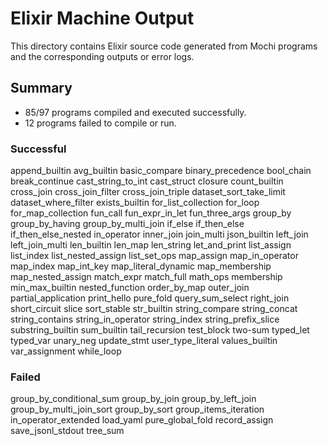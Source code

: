 # Elixir Machine Output

This directory contains Elixir source code generated from Mochi programs and the corresponding outputs or error logs.

## Summary

- 85/97 programs compiled and executed successfully.
- 12 programs failed to compile or run.

### Successful
append_builtin
avg_builtin
basic_compare
binary_precedence
bool_chain
break_continue
cast_string_to_int
cast_struct
closure
count_builtin
cross_join
cross_join_filter
cross_join_triple
dataset_sort_take_limit
dataset_where_filter
exists_builtin
for_list_collection
for_loop
for_map_collection
fun_call
fun_expr_in_let
fun_three_args
group_by
group_by_having
group_by_multi_join
if_else
if_then_else
if_then_else_nested
in_operator
inner_join
join_multi
json_builtin
left_join
left_join_multi
len_builtin
len_map
len_string
let_and_print
list_assign
list_index
list_nested_assign
list_set_ops
map_assign
map_in_operator
map_index
map_int_key
map_literal_dynamic
map_membership
map_nested_assign
match_expr
match_full
math_ops
membership
min_max_builtin
nested_function
order_by_map
outer_join
partial_application
print_hello
pure_fold
query_sum_select
right_join
short_circuit
slice
sort_stable
str_builtin
string_compare
string_concat
string_contains
string_in_operator
string_index
string_prefix_slice
substring_builtin
sum_builtin
tail_recursion
test_block
two-sum
typed_let
typed_var
unary_neg
update_stmt
user_type_literal
values_builtin
var_assignment
while_loop

### Failed
group_by_conditional_sum
group_by_join
group_by_left_join
group_by_multi_join_sort
group_by_sort
group_items_iteration
in_operator_extended
load_yaml
pure_global_fold
record_assign
save_jsonl_stdout
tree_sum
